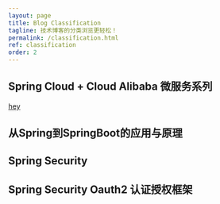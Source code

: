 ```yaml
---
layout: page
title: Blog Classification
tagline: 技术博客的分类浏览更轻松！
permalink: /classification.html
ref: classification 
order: 2
---
```

## Spring Cloud + Cloud Alibaba 微服务系列
[hey](https://hansomehu.github.io/classification.html)
## 从Spring到SpringBoot的应用与原理
## Spring Security
## Spring Security Oauth2 认证授权框架
